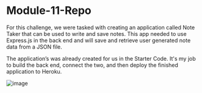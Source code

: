 # Module-11-Repo
 For this challenge, we were tasked with creating an application called Note Taker that can be used to write and save notes. This app needed to use Express.js in the back end and will save and retrieve user generated note data from a JSON file.

The application’s was already created for us in the Starter Code. It's my job to build the back end, connect the two, and then deploy the finished application to Heroku.

![image](<img width="1439" alt="Screen Shot 2022-09-21 at 11 05 23 PM" src="https://user-images.githubusercontent.com/108111169/191650560-816913ee-fcd5-4740-aead-412e28849528.png">)
